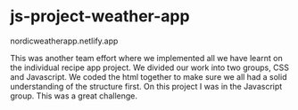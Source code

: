 # js-project-weather-app

nordicweatherapp.netlify.app

This was another team effort where we implemented all we have learnt on the individual recipe app project. We divided our work into two groups,  CSS and Javascript. We coded the html together to make sure we all had a solid understanding of the structure first. On this project I was in the Javascript group. This was a great challenge. 
